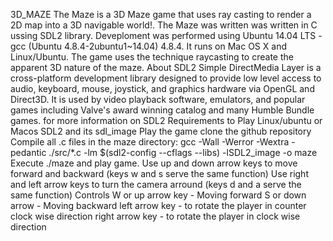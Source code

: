 3D_MAZE
The Maze is a 3D Maze game that uses ray casting to render a 2D map into a 3D navigable world!.
The Maze was written was written in C ussing SDL2 library. Deveploment was performed using Ubuntu 14.04 LTS - gcc (Ubuntu 4.8.4-2ubuntu1~14.04) 4.8.4.
It runs on Mac OS X and Linux/Ubuntu. The game uses the technique raycasting to create the apparent 3D nature of the maze.
About SDL2
Simple DirectMedia Layer is a cross-platform development library designed to provide low level access to audio, keyboard, mouse, joystick, and graphics hardware via OpenGL and Direct3D. It is used by video playback software, emulators, and popular games including Valve's award winning catalog and many Humble Bundle games. for more information on SDL2
Requirements to Play
Linux/ubuntu or Macos
SDL2 and its sdl_image
Play the game
clone the github repository
Compile all .c files in the maze directory:
gcc -Wall -Werror -Wextra -pedantic ./src/*.c -lm $(sdl2-config --cflags --libs) -lSDL2_image -o maze
Execute ./maze and play game.
Use up and down arrow keys to move forward and backward (keys w and s serve the same function)
Use right and left arrow keys to turn the camera arround (keys d and a serve the same function)
Controls
W or up arrow key - Moving forward S or down arrow - Moving backward left arrow key - to rotate the player in counter clock wise direction right arrow key - to rotate the player in clock wise direction
